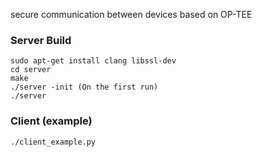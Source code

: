 secure communication between devices based on OP-TEE

### Server Build
```
sudo apt-get install clang libssl-dev
cd server
make
./server -init (On the first run)
./server
```

### Client (example)
```
./client_example.py
```
